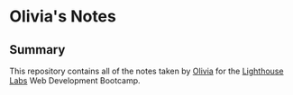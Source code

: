 # Olivia's Notes
## Summary
This repository contains all of the notes taken by [Olivia](https://github.com/Oliviaa7) for the [Lighthouse Labs](https://www.lighthouselabs.ca/) Web Development Bootcamp. 